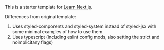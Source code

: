 This is a starter template for [Learn Next.js](https://nextjs.org/learn).

Differences from original template:
  1. Uses styled-components and styled-system instead of styled-jsx with some minimal examples of how to use them.
  2. Uses typescript (including eslint config mods, also setting the strict and noimplicitany flags)
  
